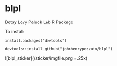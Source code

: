# blpl
Betsy Levy Paluck Lab R Package


To install:
```
install.packages("devtools")

devtools::install_github("johnhenrypezzuto/blpl")
```

![blpl_sticker](/sticker/imgfile.png =.25x)
